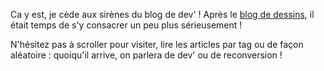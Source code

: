 Ca y est, je cède aux sirènes du blog de dev' ! Après le [blog de dessins](https://irisdessine.blogspot.com/), il était temps de s'y consacrer un peu plus sérieusement !

N'hésitez pas à scroller pour visiter, lire les articles par tag ou de façon aléatoire : quoiqu'il arrive, on parlera de dev' ou de reconversion !
